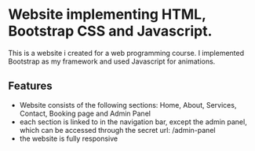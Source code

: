 # Website implementing HTML, Bootstrap CSS and Javascript. 
This is a website i created for a web programming course. I implemented Bootstrap as my framework and used Javascript for animations. 

## Features
* Website  consists of the following sections: Home, About, Services, Contact, Booking page and Admin Panel
* each section is linked to in the navigation bar, except the admin panel, which can be accessed through the secret url: /admin-panel
* the website is fully responsive 
